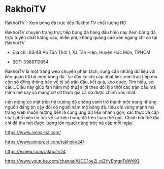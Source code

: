 # RakhoiTV

RakhoiTV - Xem bóng đá trực tiếp Rakhoi TV chất lượng HD

RakhoiTV chuyên trang trực tiếp bóng đá hàng đầu hiện nay Xem bóng đá trực tuyến chất lượng cao, miễn phí, không quảng cáo xen ngang chỉ có tại RakhoiTV

- Địa chỉ: 83/4B Ấp Tân Thới 1, Xã Tân Hiệp, Huyện Hóc Môn, TPHCM

- SĐT: 0986110054

RakhoiTV là một trang web chuyên phân tách, cung cấp những dữ liệu với liên quan tới bộ môn bóng đá. Tại đây ko chỉ cập nhật link xem trực tiếp mà còn số đông thông báo về tỷ số trận đấu, kết quả, kèo cược, Tìm hiểu, soi cầu…Điều này giúp fan hâm mộ thuận lợi theo dõi kịp thời các trận cầu mà mình mê say và mang cơ sở tham gia cá độ được chính xác nhất.

nền móng có mặt trên thị trường đã chóng vánh trở thành một trong những nguồn đáng tin cậy đối có người hâm mộ bóng đá. tiêu chí vững mạnh mà trang web muốn hướng đến là cung ứng dữ liệu nhanh gọn, xác thực và cập nhật phổ biến tin tức về sự kiện bóng đá trên toàn thế giới. Chính bởi thế địa chỉ đã thu hút được lượng lớn người dùng tróc nã cập mỗi ngày

https://www.amos-oz.com/

https://www.pinterest.com/rakhoitv24/

https://vimeo.com/rakhoitv24

https://www.youtube.com/channel/UCC1oe2j_qj2YyBmgnFdWrKQ
